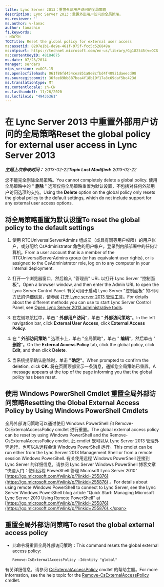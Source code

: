 ```yaml
---
title: Lync Server 2013：重置外部用户访问的全局策略
description: Lync Server 2013：重置外部用户访问的全局策略。
ms.reviewer: ''
ms.author: v-lanac
author: lanachin
f1.keywords:
- NOCSH
TOCTitle: Reset the global policy for external user access
ms:assetid: 8207e1b1-de9e-461f-975f-fcc5c526849a
ms:mtpsurl: https://technet.microsoft.com/en-us/library/Gg182545(v=OCS.15)
ms:contentKeyID: 48184675
ms.date: 07/23/2014
manager: serdars
mtps_version: v=OCS.15
ms.openlocfilehash: 061f86fd454cea851a8e8cfbd4f40921daeecd98
ms.sourcegitcommit: 36fee89bb887bea4f18b19f17a8c69daf5bc423d
ms.translationtype: MT
ms.contentlocale: zh-CN
ms.lasthandoff: 11/26/2020
ms.locfileid: "49436361"
---
```

# <a name="reset-the-global-policy-for-external-user-access-in-lync-server-2013"></a><span data-ttu-id="30643-103">在 Lync Server 2013 中重置外部用户访问的全局策略</span><span class="sxs-lookup"><span data-stu-id="30643-103">Reset the global policy for external user access in Lync Server 2013</span></span>

<div data-xmlns="http://www.w3.org/1999/xhtml">

<div class="topic" data-xmlns="http://www.w3.org/1999/xhtml" data-msxsl="urn:schemas-microsoft-com:xslt" data-cs="https://msdn.microsoft.com/">

<div data-asp="https://msdn2.microsoft.com/asp">



</div>

<div id="mainSection">

<div id="mainBody"><span data-ttu-id="30643-104">

<span> </span></span><span class="sxs-lookup"><span data-stu-id="30643-104">

<span> </span></span></span>

<span data-ttu-id="30643-105">_**主题上次修改时间：** 2013-02-22_</span><span class="sxs-lookup"><span data-stu-id="30643-105">_**Topic Last Modified:** 2013-02-22_</span></span>

<span data-ttu-id="30643-106">您不能完全删除全局策略。</span><span class="sxs-lookup"><span data-stu-id="30643-106">You cannot completely delete a global policy.</span></span> <span data-ttu-id="30643-107">使用全局策略中的 " **删除** " 选项仅将全局策略重置为默认设置，不包括对任何外部用户访问选项的支持。</span><span class="sxs-lookup"><span data-stu-id="30643-107">Using the **Delete** option on the global policy only resets the global policy to the default settings, which do not include support for any external user access options.</span></span>

<div>

## <a name="to-reset-the-global-policy-to-the-default-settings"></a><span data-ttu-id="30643-108">将全局策略重置为默认设置</span><span class="sxs-lookup"><span data-stu-id="30643-108">To reset the global policy to the default settings</span></span>

1.  <span data-ttu-id="30643-109">使用 RTCUniversalServerAdmins 组成员（或具有同等用户权限）的用户帐户，或分配给 CsAdministrator 角色的用户帐户，登录到内部部署中的任何计算机。</span><span class="sxs-lookup"><span data-stu-id="30643-109">From a user account that is a member of the RTCUniversalServerAdmins group (or has equivalent user rights), or is assigned to the CsAdministrator role, log on to any computer in your internal deployment.</span></span>

2.  <span data-ttu-id="30643-110">打开一个浏览器窗口，然后输入 "管理员" URL 以打开 Lync Server "控制面板"。</span><span class="sxs-lookup"><span data-stu-id="30643-110">Open a browser window, and then enter the Admin URL to open the Lync Server Control Panel.</span></span> <span data-ttu-id="30643-111">有关可用于启动 Lync Server "控制面板" 的不同方法的详细信息，请参阅 [打开 Lync server 2013 管理工具](lync-server-2013-open-lync-server-administrative-tools.md)。</span><span class="sxs-lookup"><span data-stu-id="30643-111">For details about the different methods you can use to start Lync Server Control Panel, see [Open Lync Server 2013 administrative tools](lync-server-2013-open-lync-server-administrative-tools.md).</span></span>

3.  <span data-ttu-id="30643-112">在左侧导航栏中，单击 " **外部用户访问**"，单击 " **外部访问策略**"。</span><span class="sxs-lookup"><span data-stu-id="30643-112">In the left navigation bar, click **External User Access**, click **External Access Policy**.</span></span>

4.  <span data-ttu-id="30643-113">在 " **外部访问策略** " 选项卡上，单击 "全局策略"，单击 " **编辑**"，然后单击 " **删除**"。</span><span class="sxs-lookup"><span data-stu-id="30643-113">On the **External Access Policy** tab, click the global policy, click **Edit**, and then click **Delete**.</span></span>

5.  <span data-ttu-id="30643-114">当系统提示确认删除时，单击 **"确定"**。</span><span class="sxs-lookup"><span data-stu-id="30643-114">When prompted to confirm the deletion, click **OK**.</span></span> <span data-ttu-id="30643-115">将在页面顶部显示一条消息，通知您全局策略已重置。</span><span class="sxs-lookup"><span data-stu-id="30643-115">A message appears at the top of the page informing you that the global policy has been reset.</span></span>

</div>

<div>

## <a name="resetting-the-global-external-access-policy-by-using-windows-powershell-cmdlets"></a><span data-ttu-id="30643-116">使用 Windows PowerShell Cmdlet 重置全局外部访问策略</span><span class="sxs-lookup"><span data-stu-id="30643-116">Resetting the Global External Access Policy by Using Windows PowerShell Cmdlets</span></span>

<span data-ttu-id="30643-117">全局外部访问策略可以通过使用 Windows PowerShell 和 Remove-CsExternalAccessPolicy cmdlet 进行重置。</span><span class="sxs-lookup"><span data-stu-id="30643-117">The global external access policy can be reset by using Windows PowerShell and the Remove-CsExternalAccessPolicy cmdlet.</span></span> <span data-ttu-id="30643-118">此 cmdlet 既可以从 Lync Server 2013 管理外壳运行，也可以从远程会话 Windows PowerShell 运行。</span><span class="sxs-lookup"><span data-stu-id="30643-118">This cmdlet can be run either from the Lync Server 2013 Management Shell or from a remote session Windows PowerShell.</span></span> <span data-ttu-id="30643-119">有关使用远程 Windows PowerShell 连接到 Lync Server 的详细信息，请参阅 Lync Server Windows PowerShell 博客文章 "快速入门：使用远程 PowerShell 管理 Microsoft Lync Server 2010" [https://go.microsoft.com/fwlink/p/?linkId=255876](https://go.microsoft.com/fwlink/p/?linkid=255876) 。</span><span class="sxs-lookup"><span data-stu-id="30643-119">For details about using remote Windows PowerShell to connect to Lync Server, see the Lync Server Windows PowerShell blog article "Quick Start: Managing Microsoft Lync Server 2010 Using Remote PowerShell" at [https://go.microsoft.com/fwlink/p/?linkId=255876](https://go.microsoft.com/fwlink/p/?linkid=255876).</span></span>

<div>

## <a name="to-reset-the-global-external-access-policy"></a><span data-ttu-id="30643-120">重置全局外部访问策略</span><span class="sxs-lookup"><span data-stu-id="30643-120">To reset the global external access policy</span></span>

  - <span data-ttu-id="30643-121">此命令将重置全局外部访问策略：</span><span class="sxs-lookup"><span data-stu-id="30643-121">This command resets the global external access policy:</span></span>
    
        Remove-CsExternalAccessPolicy -Identity "global"

</div>

<span data-ttu-id="30643-122">有关详细信息，请参阅 [CsExternalAccessPolicy](https://docs.microsoft.com/powershell/module/skype/Remove-CsExternalAccessPolicy) cmdlet 的帮助主题。</span><span class="sxs-lookup"><span data-stu-id="30643-122">For more information, see the help topic for the [Remove-CsExternalAccessPolicy](https://docs.microsoft.com/powershell/module/skype/Remove-CsExternalAccessPolicy) cmdlet.</span></span>

<span data-ttu-id="30643-123"></div>

</div>

<span> </span>

</div>

</div>

</span><span class="sxs-lookup"><span data-stu-id="30643-123"></div>

</div>

<span> </span>

</div>

</div>

</span></span></div>

